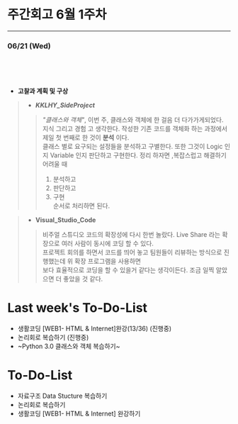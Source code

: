 # 주간회고 6월 1주차
---

### 06/21 (Wed)
<br><br><br>
+ **고찰과 계획 및 구상** <br>
> + ***KKLHY_SideProject***
>> *"클래스와 객체"*, 이번 주, 클래스와 객체에 한 걸음 더 다가가게되었다. 지식 그리고 경험 고 생각한다. 작성한 기존 코드를
>> 객체화 하는 과정에서 제일 첫 번째로 한 것이 **분석** 이다. <br>
>> 클래스 별로 요구되는 설정들을 분석하고 구별한다. 또한 그것이 Logic 인지 Variable 인지 판단하고 구현한다.
>> 정리 하자면 ,복잡스럽고 해결하기 어려울 때 <br>
>> 1. 분석하고<br> 
>> 2. 판단하고<br> 
>> 3. 구현<br> 
>> 순서로 처리하면 된다.
  
>> 
> + **Visual_Studio_Code**
>> 비주얼 스튜디오 코드의 확장성에 다시 한번 놀랐다. Live Share 라는 확장으로 여러 사람이 동시에 코딩 할 수 있다.<br>
>> 프로젝트 회의를 하면서 코드를 띄어 놓고 팀원들이 리뷰하는 방식으로 진행했는데 위 확장 프로그램을 사용하면 <br>
>> 보다 효율적으로 코딩을 할 수 있을거 같다는 생각이든다. 조금 일찍 알았으면 더 좋았을 것 같다.<br>
>> 





# Last week's To-Do-List
+ 생활코딩 [WEB1- HTML & Internet]완강(13/36) (진행중) <br>
+ 논리회로 복습하기 (진행중)<br>
+ ~Python 3.0 클래스와 객체 복습하기~

# To-Do-List
+ 자료구조 Data Stucture  복습하기
+ 논리회로 복습하기 
+ 생활코딩 [WEB1- HTML & Internet] 완강하기

